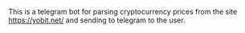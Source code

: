 This is a telegram bot for parsing cryptocurrency prices from the site https://yobit.net/ and sending to telegram to the user.